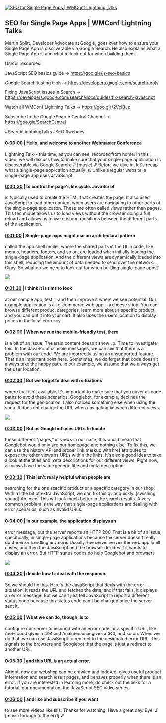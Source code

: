 [![SEO for Single Page Apps | WMConf Lightning Talks](https://i.ytimg.com/vi/l-JWN2x_Na0/maxresdefault.jpg)](https://www.youtube.com/watch?v=l-JWN2x_Na0)

## SEO for Single Page Apps | WMConf Lightning Talks

Martin Splitt, Developer Advocate at Google, goes over how to ensure your Single Page App is discoverable via Google Search. He also explains what a Single Page App is and what to look out for when building them.



Useful resources:

JavaScript SEO basics guide → https://goo.gle/js-seo-basics

Google Search testing tools → https://developers.google.com/search/tools

Fixing JavaScript issues in Search → https://developers.google.com/search/docs/guides/fix-search-javascript 



Watch all WMConf Lightning Talks → https://goo.gle/2VclBJz

Subscribe to the Google Search Central Channel → https://goo.gle/SearchCentral



#SearchLightningTalks #SEO #webdev



#### [0:00:00](https://www.youtube.com/watch?v=l-JWN2x_Na0&t=0) |  Hello, and welcome to another Webmaster Conference

Lightning Talk-- this time, as you can see, recorded from home. In this video, we will discuss how to make sure that your single-page application is discoverable via Google Search. ♪ [music] ♪ Before we dive in, let's recap what a single-page application actually is. Unlike a regular website, a single-page app uses JavaScript  

#### [0:00:30](https://www.youtube.com/watch?v=l-JWN2x_Na0&t=30) |  to control the page's life cycle. JavaScript

is typically used to create the HTML that creates the page. It also uses JavaScript to load other content when users are navigating to other parts of the single-page application. These are often called views rather than pages. This technique allows us to load views without the browser doing a full reload and allows us to use custom transitions between the different parts of the application.  

#### [0:01:00](https://www.youtube.com/watch?v=l-JWN2x_Na0&t=60) |  Single-page apps might use an architectural pattern

called the app shell model, where the shared parts of the UI in code, like menus, headers, footers, and so on, are loaded when initially loading the single-page application. And the different views are dynamically loaded into this shell, reducing the amount of data needed to send over the network. Okay. So what do we need to look out for when building single-page apps?  

![](https://i.ytimg.com/vi/l-JWN2x_Na0/maxres1.jpg)



#### [0:01:30](https://www.youtube.com/watch?v=l-JWN2x_Na0&t=90) |  I think it is time to look

at our sample app, test it, and then improve it where we see potential. Our example application is an e-commerce web app-- a cheese shop. You can browse different product categories, learn more about a specific product, and you can put it into your cart. It also uses the user's location to display prices in the local currency.  

#### [0:02:00](https://www.youtube.com/watch?v=l-JWN2x_Na0&t=120) |  When we run the mobile-friendly test, there

is a bit of an issue. The main content doesn't show up. Time to investigate this. In the JavaScript console messages, we can see that there is a problem with our code. We are incorrectly using an unsupported feature. That's an important point here. Sometimes, we do forget that code doesn't always take the happy path. In our example, we assume that we always get the user location.  

#### [0:02:30](https://www.youtube.com/watch?v=l-JWN2x_Na0&t=150) |  But we forgot to deal with situations

where that isn't available. It's important to make sure that you cover all code paths to avoid these scenarios. Googlebot, for example, declines the request for the geolocation. I also noticed something else when using the shop. It does not change the URL when navigating between different views.  

![](https://i.ytimg.com/vi/l-JWN2x_Na0/maxres2.jpg)



#### [0:03:00](https://www.youtube.com/watch?v=l-JWN2x_Na0&t=180) |  But as Googlebot uses URLs to locate

these different "pages," or views in our case, this would mean that Googlebot would only see our homepage and nothing else. To fix this, we can use the history API and proper link markup with href attributes to expose the other views as URLs within the links. It's also a good idea to take a look at the titles and meta descriptions for our different views. Right now, all views have the same generic title and meta description.  

#### [0:03:30](https://www.youtube.com/watch?v=l-JWN2x_Na0&t=210) |  This isn't really helpful when people are

searching for the one specific product or a specific category in our shop. With a little bit of extra JavaScript, we can fix this quite quickly. [swishing sound] Ah, nice! This will look much better in the search results. A very common problem is the way that single-page applications are dealing with error scenarios, such as invalid URLs.  

#### [0:04:00](https://www.youtube.com/watch?v=l-JWN2x_Na0&t=240) |  In our example, the application displays an

error message, but the server reports an HTTP 200. That is a bit of an issue, specifically, in single-page applications because the server doesn't really do the error handling anymore. Usually, the server serves the web app in all cases, and then the JavaScript and the browser decides if it wants to display an error. But HTTP status codes do help Googlebot and browsers  

![](https://i.ytimg.com/vi/l-JWN2x_Na0/maxres3.jpg)



#### [0:04:30](https://www.youtube.com/watch?v=l-JWN2x_Na0&t=270) |  decide how to deal with the response.

So we should fix this. Here's the JavaScript that deals with the error situation. It reads the URL and fetches the data, and if that fails, it displays an error message. But we can't just tell JavaScript to report a different status code because this status code can't be changed once the server sent it.  

#### [0:05:00](https://www.youtube.com/watch?v=l-JWN2x_Na0&t=300) |  What we can do, though, is to

configure our server to respond with an error code for a specific URL, like /not-found gives a 404 and /maintenance gives a 500, and so on. When we do that, we can use JavaScript to redirect to the designated error URL. This signals to the browsers and Googlebot that the page is just a redirect to another URL,  

#### [0:05:30](https://www.youtube.com/watch?v=l-JWN2x_Na0&t=330) |  and this URL is an actual error.

Alright, now our webshop can be crawled and indexed, gives useful product information and search result pages, and behaves properly when there is an error. If you are interested in learning more, do check out the links for a tutorial, our documentation, the JavaScript SEO video series,  

#### [0:06:00](https://www.youtube.com/watch?v=l-JWN2x_Na0&t=360) |  and like and subscribe if you want

to see more videos like this. Thanks for watching. Have a great day. Bye. ♪ [music through to the end] ♪  